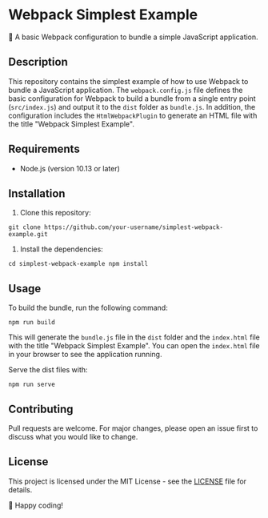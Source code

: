 Webpack Simplest Example
========================

🚀 A basic Webpack configuration to bundle a simple JavaScript application.

Description
-----------

This repository contains the simplest example of how to use Webpack to bundle a JavaScript application. The `webpack.config.js` file defines the basic configuration for Webpack to build a bundle from a single entry point (`src/index.js`) and output it to the `dist` folder as `bundle.js`. In addition, the configuration includes the `HtmlWebpackPlugin` to generate an HTML file with the title "Webpack Simplest Example".

Requirements
------------

-   Node.js (version 10.13 or later)

Installation
------------

1.  Clone this repository:

`git clone https://github.com/your-username/simplest-webpack-example.git`

1.  Install the dependencies:

`cd simplest-webpack-example
npm install`

Usage
-----

To build the bundle, run the following command:

`npm run build`

This will generate the `bundle.js` file in the `dist` folder and the `index.html` file with the title "Webpack Simplest Example". You can open the `index.html` file in your browser to see the application running.

Serve the dist files with:

`npm run serve`

Contributing
------------

Pull requests are welcome. For major changes, please open an issue first to discuss what you would like to change.

License
-------

This project is licensed under the MIT License - see the [LICENSE](https://chat.openai.com/LICENSE) file for details.

🎉 Happy coding!
